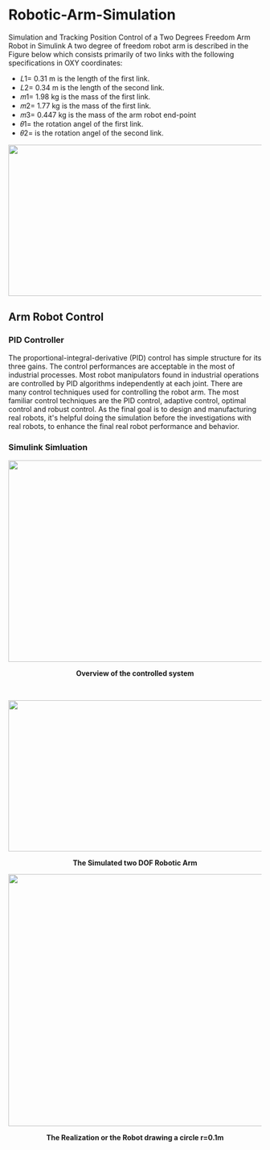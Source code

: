 # Robotic-Arm-Simulation
Simulation and Tracking Position Control of a Two Degrees Freedom Arm Robot in Simulink
A two degree of freedom robot arm is described in the Figure below which consists primarily of  two links with the following specifications in OXY coordinates: 
* 𝐿1= 0.31 m is the length of the first link.  
* 𝐿2= 0.34 m is the length of the second link. 
* 𝑚1= 1.98 kg is the mass of the first link.  
* 𝑚2= 1.77 kg is the mass of the first link.
* 𝑚3= 0.447 kg is the mass of the arm robot end-point
* 𝜃1= the rotation angel of the first link.  
* 𝜃2= is the rotation angel of the second link. 

<p align="center">
<img src="https://user-images.githubusercontent.com/40741680/130276281-c0b79a86-b6c8-4659-ac74-d9132fd92d04.png" width="600" height="300">
</p>


## Arm Robot Control
### PID Controller
The proportional-integral-derivative (PID) control has simple structure for its three gains. The control performances are acceptable in the most of industrial processes. Most robot manipulators found in industrial operations are controlled by PID algorithms independently at each joint. There are many control techniques used for controlling the robot arm. The most familiar control techniques are the PID control, adaptive control, optimal control and robust control. As the final goal is to design and manufacturing real robots, it's helpful doing the simulation before the investigations with real robots, to enhance the final real robot performance and behavior.
### Simulink Simluation

<p align="center">
<img src="https://user-images.githubusercontent.com/40741680/130277780-2fea0ddd-e791-4dbd-bab2-559cad0b9a8f.png" width="900" height="400">
</p>
<p align="center">
<b>Overview of the controlled system</b>
</p>
<br />


<p align="center">
<img src="https://user-images.githubusercontent.com/40741680/130278307-40ab1ac4-a3a1-4ae8-8592-ba6702be7e60.png" width="900" height="300">
</p>

<p align="center">
<b>The Simulated two DOF Robotic Arm</b>
</p>


<p align="center">
<img src="https://user-images.githubusercontent.com/40741680/130280263-850a995f-2b10-4fb8-a7ad-82df987d9774.jpg" width="900" height="500">
</p>

<p align="center">
<b>The Realization or the Robot drawing a circle r=0.1m</b>
</p>
